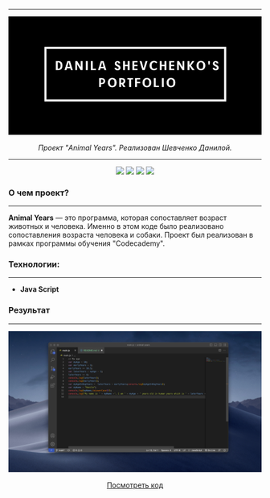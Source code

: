
---
![](https://github.com/danilashevchenko/pomodoro-timer/blob/main/cover.png?raw=true)
<p align="center">
    <em>Проект "Animal Years". Реализован Шевченко Данилой.</em>
</p>

---

<div align="center">

![](https://img.shields.io/github/watchers/danilashevchenko/pomodoro-timer?style=social)
![](https://img.shields.io/github/directory-file-count/danilashevchenko/pomodoro-timer?color=orange&label=%D0%A4%D0%B0%D0%B9%D0%BB%D1%8B)
![](https://img.shields.io/github/languages/code-size/danilashevchenko/pomodoro-timer?color=white)
![](https://img.shields.io/github/last-commit/danilashevchenko/pomodoro-timer?color=orange)

</div>

### **О чем проект?**

---
**Animal Years** — это программа, которая сопоставляет возраст животных и человека. Именно в этом коде было реализовано сопоставления возраста человека и собаки. Проект был реализован в рамках программы обучения "Codecademy".
  



### **Технологии:**
---
+ **Java Script**

### **Результат**

---


![](https://github.com/danilashevchenko/animal-years/blob/main/cover.png?raw=true)

<div align="center">
<a href="https://github.com/danilashevchenko/animal-years" class="gradient-button">Посмотреть код</a>
</div>